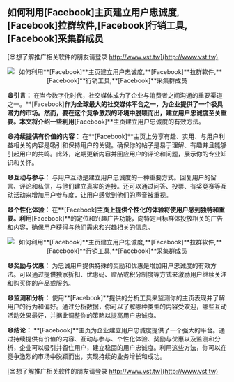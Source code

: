 ## **如何利用**[Facebook]**主页建立用户忠诚度,**[Facebook]**拉群软件,**[Facebook]**行销工具,**[Facebook]**采集群成员**

[😍想了解推广相关软件的朋友请登录 http://www.vst.tw](http://www.vst.tw)

 <center><img src="https://vst.tw/MP4/tuiguang/png/5.png" alt="如何利用**[Facebook]**主页建立用户忠诚度,**[Facebook]**拉群软件,**[Facebook]**行销工具,**[Facebook]**采集群成员"></center>

**😄引言：**
在当今数字化时代，社交媒体成为了企业与消费者之间沟通的重要渠道之一。**[Facebook]**作为全球最大的社交媒体平台之一，为企业提供了一个极具潜力的市场。然而，要在这个竞争激烈的环境中脱颖而出，建立用户忠诚度至关重要。本文将介绍一些利用**[Facebook]**主页建立用户忠诚度的有效方法。

**😄持续提供有价值的内容：**
在**[Facebook]**主页上分享有趣、实用、与用户利益相关的内容是吸引和保持用户的关键。确保你的帖子是易于理解、有趣并且能够引起用户的共鸣。此外，定期更新内容并回应用户的评论和问题，展示你的专业知识和关怀。

**😄互动与参与：**
与用户互动是建立用户忠诚度的一种重要方式。回复用户的留言、评论和私信，与他们建立真实的连接。还可以通过问答、投票、有奖竞赛等互动活动来增加用户参与度，让用户感觉到他们的声音被重视。

**😄个性化体验：**
在**[Facebook]**主页上提供个性化的体验将使用户感到独特和重要。利用**[Facebook]**的定位和兴趣广告功能，向特定目标群体投放相关的广告和内容，确保用户获得与他们需求和兴趣相关的信息。

 <center><img src="https://vst.tw/MP4/tuiguang/png/1.png" alt="如何利用**[Facebook]**主页建立用户忠诚度,**[Facebook]**拉群软件,**[Facebook]**行销工具,**[Facebook]**采集群成员"></center>

**😄奖励与优惠：**
为忠诚用户提供特殊的奖励和优惠是增加用户忠诚度的有效方法。可以通过提供独家折扣、优惠码、赠品或积分制度等方式来激励用户继续关注和购买你的产品或服务。

**😄监测和分析：**
使用**[Facebook]**提供的分析工具来监测你的主页表现并了解用户的行为和偏好。通过分析数据，你可以了解哪种类型的内容受欢迎，哪些互动活动效果最好，并据此调整你的策略以提高用户忠诚度。

**😄结论：**
**[Facebook]**主页为企业建立用户忠诚度提供了一个强大的平台。通过持续提供有价值的内容、互动与参与、个性化体验、奖励与优惠以及监测和分析，企业可以吸引并留住用户，建立稳固的用户忠诚度。利用这些方法，你可以在竞争激烈的市场中脱颖而出，实现持续的业务增长和成功。

[😍想了解推广相关软件的朋友请登录 http://www.vst.tw](http://www.vst.tw)




